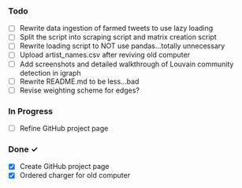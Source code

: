
### Todo

- [ ] Rewrite data ingestion of farmed tweets to use lazy loading
- [ ] Split the script into scraping script and matrix creation script
- [ ] Rewrite loading script to NOT use pandas...totally unnecessary
- [ ] Upload artist_names.csv after reviving old computer
- [ ] Add screenshots and detailed walkthrough of Louvain community detection in igraph
- [ ] Rewrite README.md to be less...bad
- [ ] Revise weighting scheme for edges?

### In Progress

- [ ] Refine GitHub project page

### Done ✓

- [x] Create GitHub project page
- [x] Ordered charger for old computer
